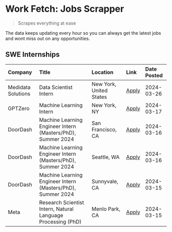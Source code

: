 # Work Fetch: Jobs Scrapper
> Scrapes everything at ease

The data keeps updating every hour so you can always get the latest jobs and wont miss out on any opportunities.

## SWE Internships
<!--START_SECTION:workfetch-->
| Company            | Title                                                        | Location                | Link                                                                                                                                                                                                                                                                   | Date Posted   |
|:-------------------|:-------------------------------------------------------------|:------------------------|:-----------------------------------------------------------------------------------------------------------------------------------------------------------------------------------------------------------------------------------------------------------------------|:--------------|
| Medidata Solutions | Data Scientist Intern                                        | New York, United States | [Apply](https://www.linkedin.com/jobs/view/data-scientist-intern-at-medidata-solutions-3810253704?position=10&pageNum=0&refId=7DInsH0WQSGFJSirTTlDzw%3D%3D&trackingId=FFPqfjBqkq2Kfrln6T2Eag%3D%3D&trk=public_jobs_jserp-result_search-card)                           | 2024-03-26    |
| GPTZero            | Machine Learning Intern                                      | New York, NY            | [Apply](https://www.linkedin.com/jobs/view/machine-learning-intern-at-gptzero-3860723963?position=9&pageNum=0&refId=7DInsH0WQSGFJSirTTlDzw%3D%3D&trackingId=oarfD5iT4dSeTbK8DG51MQ%3D%3D&trk=public_jobs_jserp-result_search-card)                                     | 2024-03-17    |
| DoorDash           | Machine Learning Engineer Intern (Masters/PhD), Summer 2024  | San Francisco, CA       | [Apply](https://www.linkedin.com/jobs/view/machine-learning-engineer-intern-masters-phd-summer-2024-at-doordash-3736457737?position=3&pageNum=0&refId=7DInsH0WQSGFJSirTTlDzw%3D%3D&trackingId=rMUfvEcJWAJV0czaVsmXlQ%3D%3D&trk=public_jobs_jserp-result_search-card)   | 2024-03-16    |
| DoorDash           | Machine Learning Engineer Intern (Masters/PhD), Summer 2024  | Seattle, WA             | [Apply](https://www.linkedin.com/jobs/view/machine-learning-engineer-intern-masters-phd-summer-2024-at-doordash-3736455966?position=4&pageNum=0&refId=7DInsH0WQSGFJSirTTlDzw%3D%3D&trackingId=%2FZX5OZIAwOP2x1TqlCM7FQ%3D%3D&trk=public_jobs_jserp-result_search-card) | 2024-03-16    |
| DoorDash           | Machine Learning Engineer Intern (Masters/PhD), Summer 2024  | Sunnyvale, CA           | [Apply](https://www.linkedin.com/jobs/view/machine-learning-engineer-intern-masters-phd-summer-2024-at-doordash-3736454973?position=2&pageNum=0&refId=7DInsH0WQSGFJSirTTlDzw%3D%3D&trackingId=edZzk2RoJZYd5FghQimPag%3D%3D&trk=public_jobs_jserp-result_search-card)   | 2024-03-15    |
| Meta               | Research Scientist Intern, Natural Language Processing (PhD) | Menlo Park, CA          | [Apply](https://www.linkedin.com/jobs/view/research-scientist-intern-natural-language-processing-phd-at-meta-3858718375?position=8&pageNum=0&refId=7DInsH0WQSGFJSirTTlDzw%3D%3D&trackingId=OGa5BsXHKRLW%2FDUvC7TaOA%3D%3D&trk=public_jobs_jserp-result_search-card)    | 2024-03-15    |
<!--END_SECTION:workfetch-->
